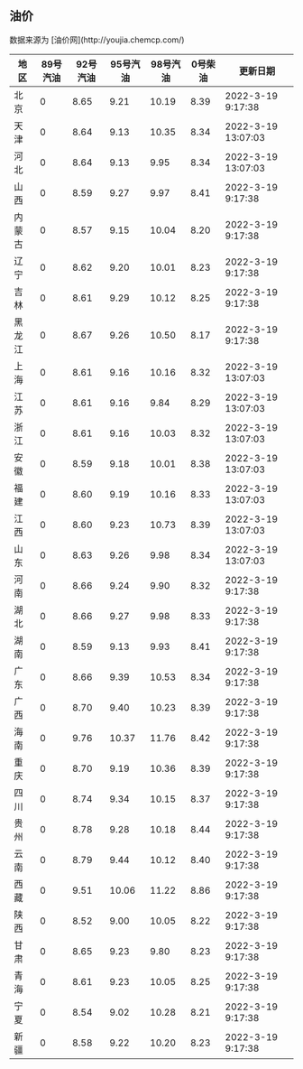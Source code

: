 
<!DOCTYPE html>
<html lang="zh-cn">
<head>
<link href="https://cdn.jsdelivr.net/gh/RookieFanzk/link/github.css" rel="stylesheet">
</head>

<body>
<h2>油价</h2>
<p>数据来源为 [油价网](http://youjia.chemcp.com/) </p>
<table>
<thead>
<tr>
<th>地区</th>
<th>89号汽油</th>
<th>92号汽油</th>
<th>95号汽油</th>
<th>98号汽油</th>
<th>0号柴油</th>
<th>更新日期</th>
</tr>
</thead>
<tbody>
<tr>
<td>北京</td>
<td>0</td>
<td>8.65</td>
<td>9.21</td>
<td>10.19</td>
<td>8.39</td>
<td>2022-3-19 9:17:38</td>
</tr>
<tr>
<td>天津</td>
<td>0</td>
<td>8.64</td>
<td>9.13</td>
<td>10.35</td>
<td>8.34</td>
<td>2022-3-19 13:07:03</td>
</tr>
<tr>
<td>河北</td>
<td>0</td>
<td>8.64</td>
<td>9.13</td>
<td>9.95</td>
<td>8.34</td>
<td>2022-3-19 13:07:03</td>
</tr>
<tr>
<td>山西</td>
<td>0</td>
<td>8.59</td>
<td>9.27</td>
<td>9.97</td>
<td>8.41</td>
<td>2022-3-19 9:17:38</td>
</tr>
<tr>
<td>内蒙古</td>
<td>0</td>
<td>8.57</td>
<td>9.15</td>
<td>10.04</td>
<td>8.20</td>
<td>2022-3-19 9:17:38</td>
</tr>
<tr>
<td>辽宁</td>
<td>0</td>
<td>8.62</td>
<td>9.20</td>
<td>10.01</td>
<td>8.23</td>
<td>2022-3-19 9:17:38</td>
</tr>
<tr>
<td>吉林</td>
<td>0</td>
<td>8.61</td>
<td>9.29</td>
<td>10.12</td>
<td>8.25</td>
<td>2022-3-19 9:17:38</td>
</tr>
<tr>
<td>黑龙江</td>
<td>0</td>
<td>8.67</td>
<td>9.26</td>
<td>10.50</td>
<td>8.17</td>
<td>2022-3-19 9:17:38</td>
</tr>
<tr>
<td>上海</td>
<td>0</td>
<td>8.61</td>
<td>9.16</td>
<td>10.16</td>
<td>8.32</td>
<td>2022-3-19 13:07:03</td>
</tr>
<tr>
<td>江苏</td>
<td>0</td>
<td>8.61</td>
<td>9.16</td>
<td>9.84</td>
<td>8.29</td>
<td>2022-3-19 13:07:03</td>
</tr>
<tr>
<td>浙江</td>
<td>0</td>
<td>8.61</td>
<td>9.16</td>
<td>10.03</td>
<td>8.32</td>
<td>2022-3-19 13:07:03</td>
</tr>
<tr>
<td>安徽</td>
<td>0</td>
<td>8.59</td>
<td>9.18</td>
<td>10.01</td>
<td>8.38</td>
<td>2022-3-19 13:07:03</td>
</tr>
<tr>
<td>福建</td>
<td>0</td>
<td>8.60</td>
<td>9.19</td>
<td>10.16</td>
<td>8.33</td>
<td>2022-3-19 13:07:03</td>
</tr>
<tr>
<td>江西</td>
<td>0</td>
<td>8.60</td>
<td>9.23</td>
<td>10.73</td>
<td>8.39</td>
<td>2022-3-19 13:07:03</td>
</tr>
<tr>
<td>山东</td>
<td>0</td>
<td>8.63</td>
<td>9.26</td>
<td>9.98</td>
<td>8.34</td>
<td>2022-3-19 13:07:03</td>
</tr>
<tr>
<td>河南</td>
<td>0</td>
<td>8.66</td>
<td>9.24</td>
<td>9.90</td>
<td>8.32</td>
<td>2022-3-19 9:17:38</td>
</tr>
<tr>
<td>湖北</td>
<td>0</td>
<td>8.66</td>
<td>9.27</td>
<td>9.98</td>
<td>8.33</td>
<td>2022-3-19 9:17:38</td>
</tr>
<tr>
<td>湖南</td>
<td>0</td>
<td>8.59</td>
<td>9.13</td>
<td>9.93</td>
<td>8.41</td>
<td>2022-3-19 9:17:38</td>
</tr>
<tr>
<td>广东</td>
<td>0</td>
<td>8.66</td>
<td>9.39</td>
<td>10.53</td>
<td>8.34</td>
<td>2022-3-19 9:17:38</td>
</tr>
<tr>
<td>广西</td>
<td>0</td>
<td>8.70</td>
<td>9.40</td>
<td>10.23</td>
<td>8.39</td>
<td>2022-3-19 9:17:38</td>
</tr>
<tr>
<td>海南</td>
<td>0</td>
<td>9.76</td>
<td>10.37</td>
<td>11.76</td>
<td>8.42</td>
<td>2022-3-19 9:17:38</td>
</tr>
<tr>
<td>重庆</td>
<td>0</td>
<td>8.70</td>
<td>9.19</td>
<td>10.36</td>
<td>8.39</td>
<td>2022-3-19 9:17:38</td>
</tr>
<tr>
<td>四川</td>
<td>0</td>
<td>8.74</td>
<td>9.34</td>
<td>10.15</td>
<td>8.37</td>
<td>2022-3-19 9:17:38</td>
</tr>
<tr>
<td>贵州</td>
<td>0</td>
<td>8.78</td>
<td>9.28</td>
<td>10.18</td>
<td>8.44</td>
<td>2022-3-19 9:17:38</td>
</tr>
<tr>
<td>云南</td>
<td>0</td>
<td>8.79</td>
<td>9.44</td>
<td>10.12</td>
<td>8.40</td>
<td>2022-3-19 9:17:38</td>
</tr>
<tr>
<td>西藏</td>
<td>0</td>
<td>9.51</td>
<td>10.06</td>
<td>11.22</td>
<td>8.86</td>
<td>2022-3-19 9:17:38</td>
</tr>
<tr>
<td>陕西</td>
<td>0</td>
<td>8.52</td>
<td>9.00</td>
<td>10.05</td>
<td>8.22</td>
<td>2022-3-19 9:17:38</td>
</tr>
<tr>
<td>甘肃</td>
<td>0</td>
<td>8.65</td>
<td>9.23</td>
<td>9.80</td>
<td>8.23</td>
<td>2022-3-19 9:17:38</td>
</tr>
<tr>
<td>青海</td>
<td>0</td>
<td>8.61</td>
<td>9.23</td>
<td>10.05</td>
<td>8.25</td>
<td>2022-3-19 9:17:38</td>
</tr>
<tr>
<td>宁夏</td>
<td>0</td>
<td>8.54</td>
<td>9.02</td>
<td>10.28</td>
<td>8.21</td>
<td>2022-3-19 9:17:38</td>
</tr>
<tr>
<td>新疆</td>
<td>0</td>
<td>8.58</td>
<td>9.22</td>
<td>10.20</td>
<td>8.23</td>
<td>2022-3-19 9:17:38</td>
</tr>
</tbody>
</table>
</body>
</html>
